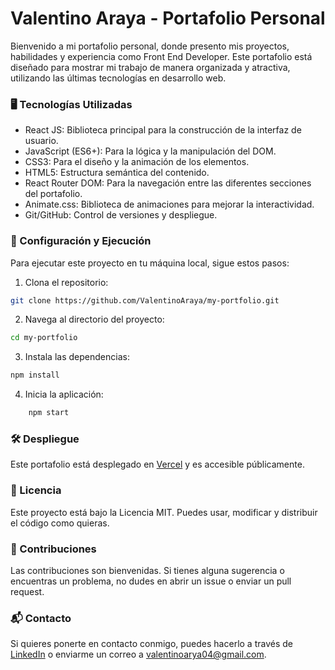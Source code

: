 # Valentino Araya - Portafolio Personal

Bienvenido a mi portafolio personal, donde presento mis proyectos, habilidades y experiencia como Front End Developer. Este portafolio está diseñado para mostrar mi trabajo de manera organizada y atractiva, utilizando las últimas tecnologías en desarrollo web.

### 🖥️ Tecnologías Utilizadas
- React JS: Biblioteca principal para la construcción de la interfaz de usuario.
- JavaScript (ES6+): Para la lógica y la manipulación del DOM.
- CSS3: Para el diseño y la animación de los elementos.
- HTML5: Estructura semántica del contenido.
- React Router DOM: Para la navegación entre las diferentes secciones del portafolio.
- Animate.css: Biblioteca de animaciones para mejorar la interactividad.
- Git/GitHub: Control de versiones y despliegue.

### 🔧 Configuración y Ejecución

Para ejecutar este proyecto en tu máquina local, sigue estos pasos:

1. Clona el repositorio:

```bash
git clone https://github.com/ValentinoAraya/my-portfolio.git
```

2. Navega al directorio del proyecto:

```bash
cd my-portfolio
```

3. Instala las dependencias:

```bash
npm install
```

4. Inicia la aplicación:

```bash
    npm start
```

### 🛠️ Despliegue

Este portafolio está desplegado en [Vercel](https://valentino-araya-portfolio.vercel.app/) y es accesible públicamente.

### 📄 Licencia

Este proyecto está bajo la Licencia MIT. Puedes usar, modificar y distribuir el código como quieras.

### 🤝 Contribuciones

Las contribuciones son bienvenidas. Si tienes alguna sugerencia o encuentras un problema, no dudes en abrir un issue o enviar un pull request.

### 📬 Contacto

Si quieres ponerte en contacto conmigo, puedes hacerlo a través de [LinkedIn](https://www.linkedin.com/in/valentino-araya-18915825b/) o enviarme un correo a valentinoarya04@gmail.com.
